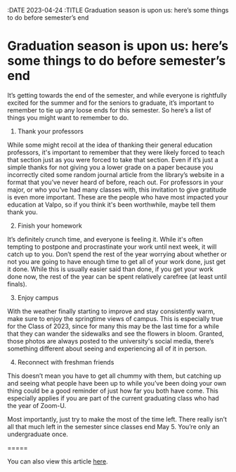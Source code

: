 :DATE 2023-04-24
:TITLE Graduation season is upon us: here’s some things to do before semester’s end
# Graduation season is upon us: here’s some things to do before semester’s end

It’s getting towards the end of the semester, and while everyone is rightfully excited for the summer and for the seniors to graduate, it’s important to remember to tie up any loose ends for this semester. So here’s a list of things you might want to remember to do.

1. Thank your professors

While some might recoil at the idea of thanking their general education professors, it's important to remember that they were likely forced to teach that section just as you were forced to take that section. Even if it’s just a simple thanks for not giving you a lower grade on a paper because you incorrectly cited some random journal article from the library’s website in a format that you’ve never heard of before, reach out. For professors in your major, or who you’ve had many classes with, this invitation to give gratitude is even more important. These are the people who have most impacted your education at Valpo, so if you think it's been worthwhile, maybe tell them thank you.

2. Finish your homework

It’s definitely crunch time, and everyone is feeling it. While it's often tempting to postpone and procrastinate your work until next week, it will catch up to you. Don’t spend the rest of the year worrying about whether or not you are going to have enough time to get all of your work done, just get it done. While this is usually easier said than done, if you get your work done now, the rest of the year can be spent relatively carefree (at least until finals).

3. Enjoy campus

With the weather finally starting to improve and stay consistently warm, make sure to enjoy the springtime views of campus. This is especially true for the Class of 2023, since for many this may be the last time for a while that they can wander the sidewalks and see the flowers in bloom. Granted, those photos are always posted to the university's social media, there’s something different about seeing and experiencing all of it in person.

4. Reconnect with freshman friends

This doesn’t mean you have to get all chummy with them, but catching up and seeing what people have been up to while you’ve been doing your own thing could be a good reminder of just how far you both have come. This especially applies if you are part of the current graduating class who had the year of Zoom-U.

Most importantly, just try to make the most of the time left. There really isn’t all that much left in the semester since classes end May 5. You’re only an undergraduate once.

=====

You can also view this article [here](https://www.valpotorch.com/opinion/article_940685fe-df3a-11ed-9da6-3327ed3659dc.html).
